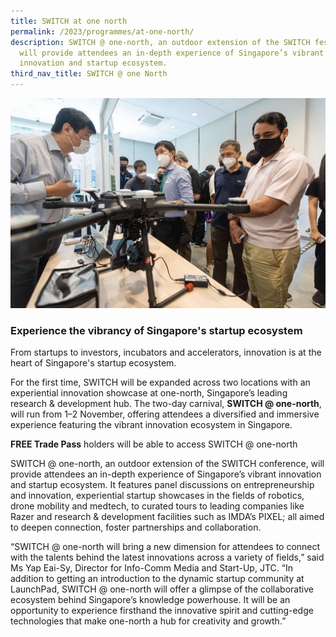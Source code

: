 ```yaml
---
title: SWITCH at one north
permalink: /2023/programmes/at-one-north/
description: SWITCH @ one-north, an outdoor extension of the SWITCH festival,
  will provide attendees an in-depth experience of Singapore’s vibrant
  innovation and startup ecosystem.
third_nav_title: SWITCH @ one North
---
```

![An innovation showcase of an unmanned aerial drone](/images/2023/Photos/switch_one_north_03_1200p.JPG)

### Experience the vibrancy of Singapore's startup ecosystem

From startups to investors, incubators and accelerators, innovation is at the heart of Singapore's startup ecosystem.

For the first time, SWITCH will be expanded across two locations with an experiential innovation showcase at one-north, Singapore’s leading research & development hub. The two-day carnival, **SWITCH @ one-north**, will run from 1–2 November, offering attendees a diversified and immersive experience featuring the vibrant innovation ecosystem in Singapore.

**FREE Trade Pass** holders will be able to access SWITCH @ one-north



SWITCH @ one-north, an outdoor extension of the SWITCH conference, will provide attendees an in-depth experience of Singapore’s vibrant innovation and startup ecosystem. It features panel discussions on entrepreneurship and innovation, experiential startup showcases in the fields of robotics, drone mobility and medtech, to curated tours to leading companies like Razer and research & development facilities such as IMDA’s PIXEL; all aimed to deepen connection, foster partnerships and collaboration.

“SWITCH @ one-north will bring a new dimension for attendees to connect with the talents behind the latest innovations across a variety of fields,” said Ms Yap Eai-Sy, Director for Info-Comm Media and Start-Up, JTC. “In addition to getting an introduction to the dynamic startup community at LaunchPad, SWITCH @ one-north will offer a glimpse of the collaborative ecosystem behind Singapore’s knowledge powerhouse. It will be an opportunity to experience firsthand the innovative spirit and cutting-edge technologies that make one-north a hub for creativity and growth.”